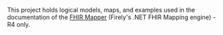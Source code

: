 This project holds logical models, maps, and examples used in the documentation of the [FHIR Mapper](http://docs.simplifier.net/mappingengine/index.html) (Firely's .NET FHIR Mapping engine) - R4 only.
